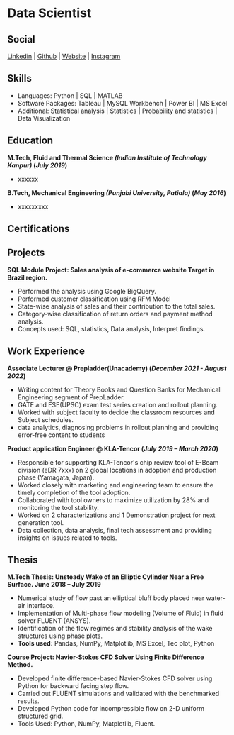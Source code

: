 # Data Scientist
## Social
[Linkedin](https://www.linkedin.com/in/deepanshus29/) |
[Github](https://github.com/Deepanshus29) |
[Website](https://deepanshus29.github.io/) |
[Instagram](https://www.instagram.com/stupe.fy_/) 
## Skills
- Languages: Python | SQL | MATLAB
- Software Packages: Tableau | MySQL Workbench | Power BI | MS Excel
- Additional: Statistical analysis | Statistics | Probability and statistics | Data Visualization
## Education							       		
**M.Tech, Fluid and Thermal Science _(Indian Institute of Technology Kanpur)_ (_July 2019_)**	
- xxxxxx

**B.Tech, Mechanical Engineering _(Punjabi University, Patiala)_ (_May 2016_)**
- xxxxxxxxx

## Certifications

## Projects
**SQL Module Project: Sales analysis of e-commerce website Target in Brazil region.**
- Performed the analysis using Google BigQuery.
- Performed customer classification using RFM Model
- State-wise analysis of sales and their contribution to the total sales.
- Category-wise classification of return orders and payment method analysis.
- Concepts used: SQL, statistics, Data analysis, Interpret findings.

## Work Experience

**Associate Lecturer @ Prepladder(Unacademy) (_December 2021 - August 2022_)**
-  Writing content for Theory Books and Question Banks for Mechanical Engineering segment of PrepLadder.
- GATE and ESE(UPSC) exam test series creation and rollout planning.
- Worked with subject faculty to decide the classroom resources and Subject schedules.
- data analytics, diagnosing problems in rollout planning and providing error-free content to students

**Product application Engineer @ KLA-Tencor (_July 2019 – March 2020_)**
- Responsible for supporting KLA-Tencor's chip review tool of E-Beam division (eDR 7xxx) on 2 global locations in adoption and production phase (Yamagata, Japan).
- Worked closely with marketing and engineering team to ensure the timely completion of the tool adoption.
- Collaborated with tool owners to maximize utilization by 28% and monitoring the tool stability.
- Worked on 2 characterizations and 1 Demonstration project for next generation tool.
- Data collection, data analysis, final tech assessment and providing insights on issues related to tools.

## Thesis

**M.Tech Thesis: Unsteady Wake of an Elliptic Cylinder Near a Free Surface. June 2018 – July 2019**
- Numerical study of flow past an elliptical bluff body placed near water-air interface.
- Implementation of Multi-phase flow modeling (Volume of Fluid) in fluid solver FLUENT (ANSYS).
- Identification of the flow regimes and stability analysis of the wake structures using phase plots.
- **Tools used:** Pandas, NumPy, Matplotlib, MS Excel, Tec plot, Python

**Course Project: Navier-Stokes CFD Solver Using Finite Difference Method.**
- Developed finite difference-based Navier-Stokes CFD solver using Python for backward facing step flow.
- Carried out FLUENT simulations and validated with the benchmarked results.
- Developed Python code for incompressible flow on 2-D uniform structured grid.
- Tools Used: Python, NumPy, Matplotlib, Fluent.



